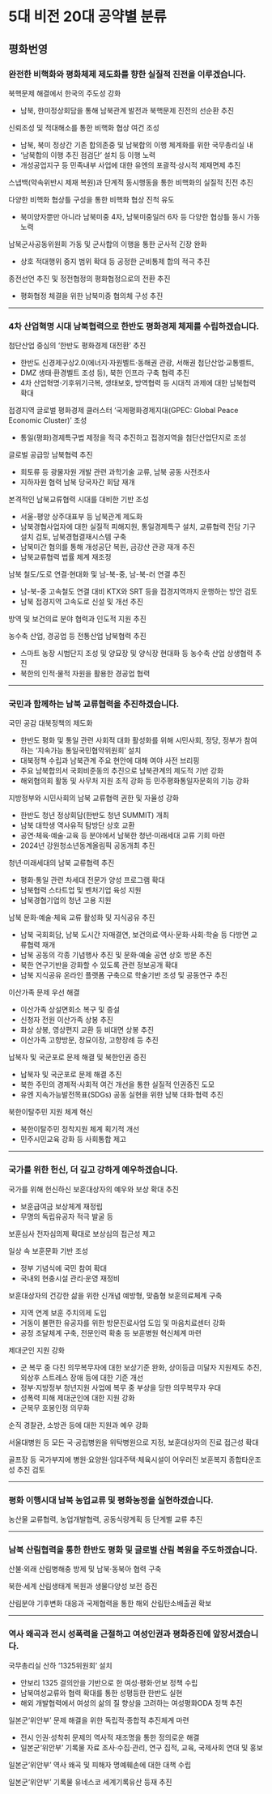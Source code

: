 # 5대 비전 20대 공약별 분류

## 평화번영

### 완전한 비핵화와 평화체제 제도화를 향한 실질적 진전을 이루겠습니다.

북핵문제 해결에서 한국의 주도성 강화
- 남북, 한미정상회담을 통해 남북관계 발전과 북핵문제 진전의 선순환 추진

신뢰조성 및 적대해소를 통한 비핵화 협상 여건 조성
- 남북, 북미 정상간 기존 합의존중 및 남북합의 이행 체계화를 위한 국무총리실 내 
- ‘남북합의 이행 추진 점검단’ 설치 등 이행 노력
- 개성공업지구 등 민족내부 사업에 대한 유엔의 포괄적·상시적 제재면제 추진

스냅백(약속위반시 제재 복원)과 단계적 동시행동을 통한 비핵화의 실질적 진전 추진

다양한 비핵화 협상틀 구성을 통한 비핵화 협상 진척 유도
- 북미양자뿐만 아니라 남북미중 4자, 남북미중일러 6자 등 다양한 협상틀 동시 가동 노력

남북군사공동위원회 가동 및 군사합의 이행을 통한 군사적 긴장 완화
- 상호 적대행위 중지 범위 확대 등 공정한 군비통제 합의 적극 추진

종전선언 추진 및 정전협정의 평화협정으로의 전환 추진
- 평화협정 체결을 위한 남북미중 협의체 구성 추진


---

### 4차 산업혁명 시대 남북협력으로 한반도 평화경제 체제를 수립하겠습니다.

첨단산업 중심의 ‘한반도 평화경제 대전환’ 추진
- 한반도 신경제구상2.0(에너지·자원벨트·동해권 관광, 서해권 첨단산업·교통벨트, 
- DMZ 생태·환경벨트 조성 등), 북한 인프라 구축 협력 추진
- 4차 산업혁명·기후위기극복, 생태보호, 방역협력 등 시대적 과제에 대한 남북협력 확대

접경지역 글로벌 평화경제 클러스터 ‘국제평화경제지대(GPEC: Global Peace Economic Cluster)’ 조성
- 통일(평화)경제특구법 제정을 적극 추진하고 접경지역을 첨단산업단지로 조성

글로벌 공급망 남북협력 추진
- 희토류 등 광물자원 개발 관련 과학기술 교류, 남북 공동 사전조사
- 지하자원 협력 남북 당국자간 회담 재개

본격적인 남북교류협력 시대를 대비한 기반 조성
- 서울-평양 상주대표부 등 남북관계 제도화
- 남북경협사업자에 대한 실질적 피해지원, 통일경제특구 설치, 교류협력 전담 기구 설치 검토, 남북경협결재시스템 구축
- 남북미간 협의를 통해 개성공단 복원, 금강산 관광 재개 추진
- 남북교류협력 법률 체계 재조정

남북 철도/도로 연결·현대화 및 남-북-중, 남-북-러 연결 추진
- 남-북-중 고속철도 연결 대비 KTX와 SRT 등을 접경지역까지 운행하는 방안 검토
- 남북 접경지역 고속도로 신설 및 개선 추진

방역 및 보건의료 분야 협력과 인도적 지원 추진

농수축 산업, 경공업 등 전통산업 남북협력 추진
- 스마트 농장 시범단지 조성 및 양묘장 및 양식장 현대화 등 농수축 산업 상생협력 추진
- 북한의 인적·물적 자원을 활용한 경공업 협력

---

### 국민과 함께하는 남북 교류협력을 추진하겠습니다.

국민 공감 대북정책의 제도화
- 한반도 평화 및 통일 관련 사회적 대화 활성화를 위해 시민사회, 정당, 정부가 참여하는 ‘지속가능 통일국민협약위원회’ 설치
- 대북정책 수립과 남북관계 주요 현안에 대해 여야 사전 브리핑
- 주요 남북합의서 국회비준동의 추진으로 남북관계의 제도적 기반 강화
- 해외협의회 활동 및 사무처 지원 조직 강화 등 민주평화통일자문회의 기능 강화

지방정부와 시민사회의 남북 교류협력 권한 및 자율성 강화
- 한반도 청년 정상회담(한반도 청년 SUMMIT) 개최
- 남북 대학생 역사유적 탐방단 상호 교환
- 공연·체육·예술·교육 등 분야에서 남북한 청년·미래세대 교류 기회 마련
- 2024년 강원청소년동계올림픽 공동개최 추진

청년·미래세대의 남북 교류협력 추진
- 평화·통일 관련 차세대 전문가 양성 프로그램 확대
- 남북협력 스타트업 및 벤처기업 육성 지원
- 남북경협기업의 청년 고용 지원

남북 문화·예술·체육 교류 활성화 및 지식공유 추진
- 남북 국회회담, 남북 도시간 자매결연, 보건의료·역사·문화·사회·학술 등 다방면 교류협력 재개
- 남북 공동의 각종 기념행사 추진 및 문화·예술 공연 상호 방문 추진
- 북한 연구기반을 강화할 수 있도록 관련 정보공개 확대
- 남북 지식공유 온라인 플랫폼 구축으로 학술기반 조성 및 공동연구 추진

이산가족 문제 우선 해결
- 이산가족 상설면회소 복구 및 증설
- 신청자 전원 이산가족 상봉 추진
- 화상 상봉, 영상편지 교환 등 비대면 상봉 추진
- 이산가족 고향방문, 장묘이장, 고향장례 등 추진

납북자 및 국군포로 문제 해결 및 북한인권 증진
- 납북자 및 국군포로 문제 해결 추진
- 북한 주민의 경제적·사회적 여건 개선을 통한 실질적 인권증진 도모
- 유엔 지속가능발전목표(SDGs) 공동 실현을 위한 남북 대화·협력 추진

북한이탈주민 지원 체계 혁신
- 북한이탈주민 정착지원 체계 획기적 개선 
- 민주시민교육 강화 등 사회통합 제고

---

### 국가를 위한 헌신, 더 깊고 강하게 예우하겠습니다.

국가를 위해 헌신하신 보훈대상자의 예우와 보상 확대 추진
- 보훈급여금 보상체계 재정립
- 무명의 독립유공자 적극 발굴 등

보훈심사 전자심의제 확대로 보상심의 접근성 제고

일상 속 보훈문화 기반 조성
- 정부 기념식에 국민 참여 확대
- 국내외 현충시설 관리·운영 재정비

보훈대상자의 건강한 삶을 위한 신개념 예방형, 맞춤형 보훈의료체계 구축
- 지역 연계 보훈 주치의제 도입
- 거동이 불편한 유공자를 위한 방문진료사업 도입 및 마음치료센터 강화
- 공정 조달체계 구축, 전문인력 확충 등 보훈병원 혁신체계 마련

제대군인 지원 강화
- 군 복무 중 다친 의무복무자에 대한 보상기준 완화, 상이등급 미달자 지원제도 추진, 외상후 스트레스 장애 등에 대한 기준 개선
- 정부·지방정부 청년지원 사업에 복무 중 부상을 당한 의무복무자 우대
- 성폭력 피해 제대군인에 대한 지원 강화
- 군복무 호봉인정 의무화

순직 경찰관, 소방관 등에 대한 지원과 예우 강화

서울대병원 등 모든 국·공립병원을 위탁병원으로 지정, 보훈대상자의 진료 접근성 확대

골프장 등 국가부지에 병원·요양원·임대주택·체육시설이 어우러진 보훈복지 종합타운조성 추진 검토 

---

### 평화 이행시대 남북 농업교류 및 평화농정을 실현하겠습니다.

농산물 교류협력, 농업개발협력, 공동식량계획 등 단계별 교류 추진

---

### 남북 산림협력을 통한 한반도 평화 및 글로벌 산림 복원을 주도하겠습니다.

산불·외래 산림병해충 방제 및 남북·동북아 협력 구축

북한·세계 산림생태계 복원과 생물다양성 보전 증진

산림분야 기후변화 대응과 국제협력을 통한 해외 산림탄소배출권 확보

---

### 역사 왜곡과 전시 성폭력을 근절하고 여성인권과 평화증진에 앞장서겠습니다.

국무총리실 산하 ‘1325위원회’ 설치
- 안보리 1325 결의안을 기반으로 한 여성·평화·안보 정책 수립
- 남북여성교류와 협력 확대를 통한 성평등한 한반도 실현
- 해외 개발협력에서 여성의 삶의 질 향상을 고려하는 여성평화ODA 정책 추진

일본군‘위안부’ 문제 해결을 위한 독립적·종합적 추진체계 마련
- 전시 인권·성착취 문제의 역사적 재조명을 통한 정의로운 해결
- 일본군‘위안부’ 기록물 자료 조사·수집·관리, 연구 집적, 교육, 국제사회 연대 및 홍보

일본군‘위안부’ 역사 왜곡 및 피해자 명예훼손에 대한 대책 수립

일본군‘위안부’ 기록물 유네스코 세계기록유산 등재 추진
